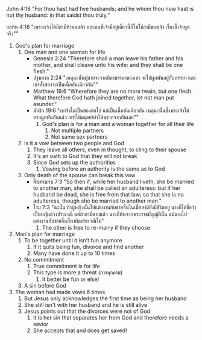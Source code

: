 John 4:18 "For thou hast had five husbands; and he whom thou now hast is not thy husband: in that saidst thou truly."

ยอห์น 4:18 "เพราะเจ้าได้มีสามีห้าคนแล้ว และคนที่เจ้ามีอยู่เดี๋ยวนี้ก็ไม่ใช่สามีของเจ้า เรื่องนี้เจ้าพูดจริง""

1. God's plan for marriage
   1. One man and one woman for life
		- Genesis 2:24 "Therefore shall a man leave his father and his mother, and shall cleave unto his wife: and they shall be one flesh."
		- ปฐมกาล 2:24 "เหตุฉะนั้นผู้ชายจะจากบิดามารดาของเขา จะไปผูกพันอยู่กับภรรยา และเขาทั้งสองจะเป็นเนื้ออันเดียวกัน""
		- Matthew 19:6 "Wherefore they are no more twain, but one flesh. What therefore God hath joined together, let not man put asunder."
		- มัทธิว 19:6 "เขาจึงไม่เป็นสองต่อไป แต่เป็นเนื้ออันเดียวกัน เหตุฉะนั้นซึ่งพระเจ้าได้ทรงผูกพันกันแล้ว อย่าให้มนุษย์ทำให้พรากจากกันเลย""
			1. God's plan is for a man and a woman together for all their life
				1. Not multiple partners
				2. Not same sex partners
	2. Is it a vow between two people and God
		1. They leave all others, even in thought, to cling to their spouse
		2. It's an oath to God that they will not break
		3. Since God sets up the authorities
			1. Vowing before an authority is the same as to God
	3. Only death of the spouse can break this vow
		- Romans 7:3 "So then if, while her husband liveth, she be married to another man, she shall be called an adulteress: but if her husband be dead, she is free from that law; so that she is no adulteress, though she be married to another man."
		- โรม 7:3 "ฉะนั้น ถ้าผู้หญิงนั้นไปแต่งงานกับชายอื่นในเมื่อสามียังมีชีวิตอยู่ นางก็ได้ชื่อว่าเป็นหญิงล่วงประเวณี แต่ถ้าสามีตายแล้ว นางก็พ้นจากพระราชบัญญัตินั้น แม้นางไปแต่งงานกับชายอื่นก็หาผิดประเวณีไม่"
			1. The other is free to re-marry if they choose
2. Man's plan for marriage
	1. To be together until it isn't fun anymore
		1. If it quits being fun, divorce and find another
		2. Many have done it up to 10 times
	2. No commitment
		1. True commitment is for life
		2. This type is more a threat (การคุกคาม)
			1. It better be fun or else!
	3. A sin before God
3. The woman had made vows 6 times
	1. But Jesus only acknowledges the first time as being her husband
	2. She still isn't with her husband and he is still alive
	3. Jesus points out that the divorces were not of God
		1. It is her sin that separates her from God and therefore needs a savior
		2. She accepts that and does get saved!
